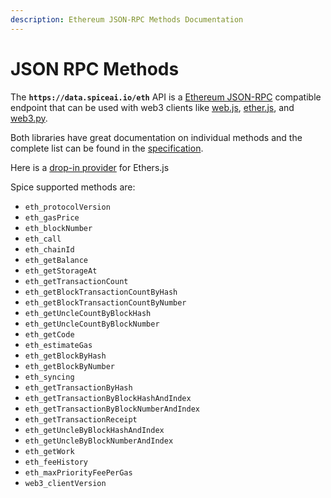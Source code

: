 ```yaml
---
description: Ethereum JSON-RPC Methods Documentation
---
```


# JSON RPC Methods

The **`https://data.spiceai.io/eth`** API is a [Ethereum JSON-RPC](https://eth.wiki/json-rpc/api) compatible endpoint that can be used with web3 clients like [web.js](https://web3js.readthedocs.io), [ether.js](https://docs.ethers.io), and [web3.py](https://web3py.readthedocs.io).

Both libraries have great documentation on individual methods and the complete list can be found in the [specification](https://playground.open-rpc.org/?schemaUrl=https://raw.githubusercontent.com/ethereum/eth1.0-apis/assembled-spec/openrpc.json\&uiSchema%5BappBar%5D%5Bui:splitView%5D=false\&uiSchema%5BappBar%5D%5Bui:input%5D=false\&uiSchema%5BappBar%5D%5Bui:examplesDropdown%5D=false).

Here is a [drop-in provider](https://raw.githubusercontent.com/spicehq/samples/trunk/javascript/snippets/ethersjs/spice-provider.js) for Ethers.js

Spice supported methods are:

* `eth_protocolVersion`
* `eth_gasPrice`
* `eth_blockNumber`
* `eth_call`
* `eth_chainId`
* `eth_getBalance`
* `eth_getStorageAt`
* `eth_getTransactionCount`
* `eth_getBlockTransactionCountByHash`
* `eth_getBlockTransactionCountByNumber`
* `eth_getUncleCountByBlockHash`
* `eth_getUncleCountByBlockNumber`
* `eth_getCode`
* `eth_estimateGas`
* `eth_getBlockByHash`
* `eth_getBlockByNumber`
* `eth_syncing`
* `eth_getTransactionByHash`
* `eth_getTransactionByBlockHashAndIndex`
* `eth_getTransactionByBlockNumberAndIndex`
* `eth_getTransactionReceipt`
* `eth_getUncleByBlockHashAndIndex`
* `eth_getUncleByBlockNumberAndIndex`
* `eth_getWork`
* `eth_feeHistory`
* `eth_maxPriorityFeePerGas`
* `web3_clientVersion`
